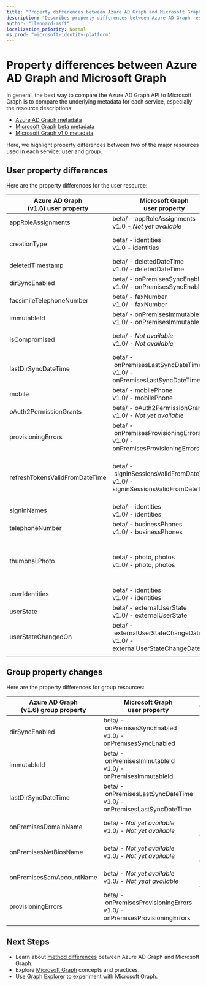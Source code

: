 ```yaml
---
title: "Property differences between Azure AD Graph and Microsoft Graph | Microsoft Graph"
description: "Describes property differences between Azure AD Graph resources (entities) and Microsoft Graph, in order to help migrate apps accordingly."
author: "lleonard-msft"
localization_priority: Normal
ms.prod: "microsoft-identity-platform"
---
```


# Property differences between Azure AD Graph and Microsoft Graph

In general, the best way to compare the Azure AD Graph API to Microsoft Graph is to compare the underlying metadata for each service, especially the resource descriptions:

- [Azure AD Graph metadata](https://graph.windows.net/microsoft.com/$metadata?api-version=1.6)
- [Microsoft Graph beta metadata](https://graph.microsoft.com/beta/$metadata)
- [Microsoft Graph v1.0 metadata](https://graph.microsoft.com/v1.0/$metadata)

Here, we highlight property differences between two of the major resources used in each service: user and group.

## User property differences

Here are the property differences for the user resource: 

|Azure AD Graph <br>(v1.6) user property |Microsoft Graph<br>user property|Comments|
|---|---|---|
| appRoleAssignments | beta/ - appRoleAssignments <br> v1.0 - _Not yet available_ | |
| creationType | beta/ - identities <br> v1.0 - identities | Planned only for creationType values of `LocalAccount`. |
| deletedTimestamp| beta/ - deletedDateTime <br> v1.0/ - deletedDateTime | |
| dirSyncEnabled | beta/&nbsp;-&nbsp;onPremisesSyncEnabled <br> v1.0/ - onPremisesSyncEnabled | |
| facsimileTelephoneNumber | beta/ - faxNumber <br> v1.0/ - faxNumber | |
| immutableId | beta/&nbsp;-&nbsp;onPremisesImmutableId <br> v1.0/ - onPremisesImmutableId | |
| isCompromised | beta/ - _Not available_ <br> v1.0/ - _Not available_ | The Microsoft Graph [identity protection](/graph/api/resources/identityprotection-root?view=graph-rest-beta) API provides more sophisticated functionality. |
| lastDirSyncDateTime | beta/&nbsp;-&nbsp;onPremisesLastSyncDateTime <br> v1.0/ - onPremisesLastSyncDateTime | |
| mobile | beta/ - mobilePhone <br> v1.0/ - mobilePhone | |
| oAuth2PermissionGrants | beta/ - oAuth2PermissionGrants <br> v1.0/ - _Not yet available_ ||
| provisioningErrors | beta/&nbsp;-&nbsp;onPremisesProvisioningErrors <br> v1.0/ - onPremisesProvisioningErrors | |
| refreshTokensValidFromDateTime | beta/&nbsp;-&nbsp;signinSessionsValidFromDateTime <br> v1.0/ - signinSessionsValidFromDateTime | The beta/ API cuurrently supports refreshTokensFromDateTime; however, this will be updated shortly and then added to v1.0. |
| signinNames | beta/ - identities <br> v1.0/ - identities | |
| telephoneNumber | beta/ - businessPhones <br> v1.0/ - businessPhones | |
| thumbnailPhoto | beta/ - photo, photos <br> v1.0/ - photo, photos | The Azure AD thumbnail photo is no longer available through Microsoft Graph.  Apps should use the photo or photos API.  (The latter allows apps to specify size.) |
| userIdentities | beta/ - identities <br> v1.0/ - identities | Planned, but not current available.|
| userState | beta/ - externalUserState <br> v1.0/ - externalUserState | |
| userStateChangedOn | beta/&nbsp;-&nbsp;externalUserStateChangeDateTime <br> v1.0/ - externalUserStateChangeDateTime | |
|||

## Group property changes

Here are the property differences for group resources: 

|Azure AD Graph <br>(v1.6) group property |Microsoft Graph<br>user property|Comments|
|---|---|---|
| dirSyncEnabled | beta/&nbsp;-&nbsp;onPremisesSyncEnabled <br> v1.0/ - onPremisesSyncEnabled | |
| immutableId | beta/&nbsp;-&nbsp;onPremisesImmutableId <br> v1.0/ - onPremisesImmutableId | |
| lastDirSyncDateTime | beta/&nbsp;-&nbsp;onPremisesLastSyncDateTime <br> v1.0/ - onPremisesLastSyncDateTime | |
| onPremisesDomainName | beta/ - _Not yet available_ <br> v1.0/ - _Not yet available_ | Planned, but not yet available. |
| onPremisesNetBiosName | beta/ - _Not yet available_ <br> v1.0/ - _Not yet available_ | Planned, but not yet available. |
| onPremisesSamAccountName | beta/ - _Not yet available_ <br> v1.0/ - _Not yeat available_ | Planned, but not yet available. |
| provisioningErrors | beta/&nbsp;-&nbsp;onPremisesProvisioningErrors <br> v1.0/ - onPremisesProvisioningErrors | |
|||

## Next Steps

- Learn about [method differences](migrate-azure-ad-graph-method-differences.md) between Azure AD Graph and Microsoft Graph.
- Explore [Microsoft Graph](/graph/overview) concepts and practices.
- Use [Graph Explorer](https://aka.ms/ge) to experiment with Microsoft Graph.
